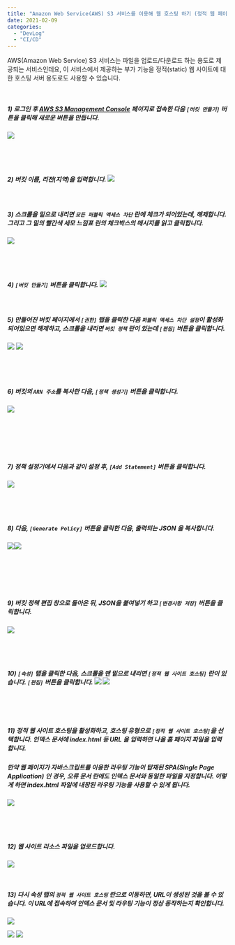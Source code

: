 ```yaml
---
title: "Amazon Web Service(AWS) S3 서비스를 이용해 웹 호스팅 하기 (정적 웹 페이지 업로드)"
date: 2021-02-09
categories: 
  - "DevLog"
  - "CI/CD"
---
```


AWS(Amazon Web Service) S3 서비스는 파일을 업로드/다운로드 하는 용도로 제공되는 서비스인데요, 이 서비스에서 제공하는 부가 기능을 정적(static) 웹 사이트에 대한 호스팅 서버 용도로도 사용할 수 있습니다.

 

##### **1) 로그인 후 [AWS S3 Management Console](https://s3.console.aws.amazon.com/s3/) 페이지로 접속한 다음 `[버킷 만들기]` 버튼을 클릭해 새로운 버튼을 만듭니다.**

[![](https://github.com/ayaysir/js-ds-alg/raw/master/pictures/aws-s3-1.jpg)](https://github.com/ayaysir/js-ds-alg/blob/master/pictures/aws-s3-1.jpg)

 

 

##### **2) 버킷 이름, 리전(지역)을 입력합니다.** [![](https://github.com/ayaysir/js-ds-alg/raw/master/pictures/aws-s3-2.jpg)](https://github.com/ayaysir/js-ds-alg/blob/master/pictures/aws-s3-2.jpg) 

 

##### **3) 스크롤을 밑으로 내리면 `모든 퍼블릭 액세스 차단` 란에 체크가 되어있는데, 해제합니다. 그리고 그 밑의 빨간색 세모 느낌표 란의 체크박스의 메시지를 읽고 클릭합니다.**

[![](https://github.com/ayaysir/js-ds-alg/raw/master/pictures/aws-s3-3.jpg)](https://github.com/ayaysir/js-ds-alg/blob/master/pictures/aws-s3-3.jpg)

 

 

##### **4) `[버킷 만들기]` 버튼을 클릭합니다.** [![](https://github.com/ayaysir/js-ds-alg/raw/master/pictures/aws-s3-4.jpg)](https://github.com/ayaysir/js-ds-alg/blob/master/pictures/aws-s3-4.jpg) 

 

##### **5) 만들어진 버킷 페이지에서 `[권한]` 탭을 클릭한 다음 `퍼블릭 액세스 차단 설정`이 활성화되어있으면 해제하고, 스크롤을 내리면 `버킷 정책` 란이 있는데 `[편집]` 버튼을 클릭합니다.** 

[![](https://github.com/ayaysir/js-ds-alg/raw/master/pictures/aws-s3-5.jpg)](https://github.com/ayaysir/js-ds-alg/blob/master/pictures/aws-s3-5.jpg) [![](https://github.com/ayaysir/js-ds-alg/raw/master/pictures/aws-s3-6.jpg)](https://github.com/ayaysir/js-ds-alg/blob/master/pictures/aws-s3-6.jpg) 

 

 

##### **6) 버킷의 `ARN 주소`를 복사한 다음, `[정책 생성기]` 버튼을 클릭합니다.**

[![](https://github.com/ayaysir/js-ds-alg/raw/master/pictures/aws-s3-7.jpg)](https://github.com/ayaysir/js-ds-alg/blob/master/pictures/aws-s3-7.jpg)

 

 

 

##### **7) 정책 설정기에서 다음과 같이 설정 후, `[Add Statement]` 버튼을 클릭합니다.**

![](./assets/img/wp-content/uploads/2021/02/스크린샷-2021-02-09-오후-11.56.53.png)

 

 

##### **8) 다음, `[Generate Policy]` 버튼을 클릭한 다음, 출력되는 JSON 을 복사합니다.**

![](./assets/img/wp-content/uploads/2021/02/스크린샷-2021-02-09-오후-11.59.41.png)![](./assets/img/wp-content/uploads/2021/02/스크린샷-2021-02-10-오전-12.02.09.png)

 

 

 

##### **9) 버킷 정책 편집 창으로 돌아온 뒤, JSON을 붙여넣기 하고 `[변경사항 저장]` 버튼을 클릭합니다.**

[![](https://github.com/ayaysir/js-ds-alg/raw/master/pictures/aws-s3-7.jpg)](https://github.com/ayaysir/js-ds-alg/blob/master/pictures/aws-s3-7.jpg)

 

 

##### **10) `[속성]` 탭을 클릭한 다음, 스크롤을 맨 밑으로 내리면 `[정적 웹 사이트 호스팅]` 란이 있습니다. `[편집]` 버튼을 클릭합니다.** [![](https://github.com/ayaysir/js-ds-alg/raw/master/pictures/aws-s3-8.jpg)](https://github.com/ayaysir/js-ds-alg/blob/master/pictures/aws-s3-8.jpg) [![](https://github.com/ayaysir/js-ds-alg/raw/master/pictures/aws-s3-9.jpg)](https://github.com/ayaysir/js-ds-alg/blob/master/pictures/aws-s3-9.jpg)

 

 

##### **11) 정적 웹 사이트 호스팅을 활성화하고, 호스팅 유형으로 `[정적 웹 사이트 호스팅]`을 선택합니다. 인덱스 문서에 index.html 등 URL 을 입력하면 나올 홈 페이지 파일을 입력합니다.**

##### **만약 웹 페이지가 자바스크립트를 이용한 라우팅 기능이 탑재된 SPA(Single Page Application) 인 경우, 오류 문서 란에도 인덱스 문서와 동일한 파일을 지정합니다. 이렇게 하면 index.html 파일에 내장된 라우팅 기능을 사용할 수 있게 됩니다.** 

[![](https://github.com/ayaysir/js-ds-alg/raw/master/pictures/aws-s3-10.jpg)](https://github.com/ayaysir/js-ds-alg/blob/master/pictures/aws-s3-10.jpg)

 

 

##### **12) 웹 사이트 리소스 파일을 업로드합니다.**

[![](https://github.com/ayaysir/js-ds-alg/raw/master/pictures/aws-s3-11.jpg)](https://github.com/ayaysir/js-ds-alg/blob/master/pictures/aws-s3-11.jpg)

 

##### **13) 다시 속성 탭의 `정적 웹 사이트 호스팅` 란으로 이동하면, URL이 생성된 것을 볼 수 있습니다. 이 URL에 접속하여 인덱스 문서 및 라우팅 기능이 정상 동작하는지 확인합니다.**

![](./assets/img/wp-content/uploads/2021/02/스크린샷-2021-02-10-오전-12.10.16.png)

![](./assets/img/wp-content/uploads/2021/02/스크린샷-2021-02-10-오전-12.09.40.png) ![](./assets/img/wp-content/uploads/2021/02/스크린샷-2021-02-10-오전-12.09.55.png)
